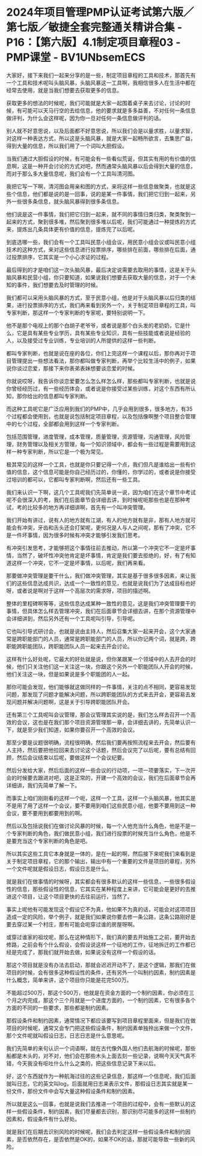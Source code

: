 # 2024年项目管理PMP认证考试第六版／第七版／敏捷全套完整通关精讲合集 - P16：【第六版】4.1制定项目章程03 - PMP课堂 - BV1UNbsemECS

大家好，接下来我们一起来分享的是一些，制定项目章程的工具和技术，那首先有一个工具和技术呢叫头脑风暴，头脑风暴这一工具啊，我相信很多人在生活中都在经常去使用，就是当我们想要去获取更多的信息。

获取更多的想法的时候呢，我们可能就是大家一起围着桌子来去讨论，讨论的时候，有可能可以天马行空的去给信息，他的要求就是多多益善，不对任何一条信息做评判，为什么会这样呢，因为你一旦对任何一条信息做评判的话。

别人就不好意思说，以及后面都不好意思说，所以我们会是以量求胜，以量求智，对这样一种表达方式，所以这是头脑风暴，就是大家一起畅所欲言，去集思广益，得到大量的信息，所以我们用了一个词叫大胆假设。

当我们通过大胆假设的时候，有可能会有一些看似荒诞，但其实有用的有价值的信息啊，这是一种开会讨论的方式对吧，然而通常头脑风暴以后会得到大量的信息，而对于那么多大量信息呢，我们会有一个工具叫清河图。

我把它写一下啊，清河图会用亲和图的方式，来将这样一些信息做聚类，也就是这些个信息，他们都是说的是一回事，说的是某一件事情，我们把它归到一起来，另外一些很多条信息，就头脑风暴得到很多条信息。

他们说是这一件事情，我们把它归到一起来，就不同的事情归类归类，聚类聚到一起来的方式，聚到很多堆，然后聚到很多堆以后呢，我们可能通过一种提炼的方式来，提炼出几条具体更有价值的信息，提炼完了以后呢。

到底选哪一些，我们会有一个工具叫民意小组会议，用民意小组会议或叫民意小组技术的这种方式，来对这些信息进行投票排序，哪些排在前面，哪些排在后面，通过投票排序，它其实是一个小心求证的过程。

最后得到的才是咱们这一次头脑风暴，最后决定说需要去取用的事情，这是关于头脑风暴和民营小组，你只要知道，如果说我们想要去获取大量的信息，对于一个未知的事件，我们想要去及时管理的时候。

我们都可以采用头脑风暴的方式，至于民意小组，他是对于头脑风暴以后归类的结果，进行投票排序的方式，我们再来看到另外一个，关于制定项目章程的工具，叫专家判断，那这样一个专家判断的专家呢，要特别说明一下。

他不是那个电视上的那个白胡子老爷爷，或者说是那个白头发的老奶奶，它是什么，它是具有某些专业学历，具有某些专业知识，具有一些技能或者说是经验的人，以及接受过专业训练，专业培训的人所提供的这样一些判断。

都叫专家判断，也就是说在座的各位，你们上完这样一个课程以后，那你再对于项目管理提出一些想法看法，那你都叫做专家判断，再举个比较生活中的例子，如果说你谈过恋爱，那接下来你表弟表妹想要谈恋爱的时候。

你就说哎呀，我告诉你谈恋爱要怎么怎么样怎么样，那些都叫专家判断，也就是说你曾经经历过，有一些经历体会，或者说是你接受过某些训练，对这个东西有所认知，那你给出的信息都叫专家判断。

而这种工具呢它是广泛应用到我们的PMP中，几乎会用到很多，很多地方，有35个过程都会使用到，也就是说包括制定项目章程，以及包括像啊整个项目整合管理中的七个过程，全部都会用到这样一个专家判断。

包括范围管理，进度管理，成本管理，质量管理，资源管理，沟通管理，风险管理，财务管理以及相关方管理，每一个知识领域中，都会有一些过程是需要用到这样一种专家判断，所以它是一个极为常见。

极其常见的这样一个工具，也就是你只要记得一个点，我们但凡是谁给出一些有价值的信息，这个信息可能是你自己经历过的，你懂的，你学过的，或者说是你接受过培训的都可以，它都叫专家判断啊，然后还有一些工具。

我们来认识一下啊，这几个工具呢我们先简单说一说，因为咱们在这个章节中考试呢不会很深入的考，我们在后面章节会详细去讲，到时候呢呃那些也是在那种考试，考的比较多的地方再详细讲啊，首先有一个叫冲突管理。

我们开始有讲过，说有人的地方就有江湖，有人的地方就有是非，那有人地方就可能会有冲突，牙齿和舌头还会打架呢，更何况是人与人之间呢，那有了冲突，它不是一件坏事情，因为很多时候有冲突才能够引发我们思考。

有冲突引发思考，才能够把这个事情往前去推动，所以第一个冲突它不一定是坏事情，当然了，破坏性冲突他肯定是坏事情，肯定是我们要去拒绝的，好，有了有知道这样一个冲突，它不一定是坏事情，以后呢，我们再来看。

那要做冲突管理是要干什么，我们做冲突管理，其实是基于很多很多因素，来让我们的这些信息达成共识，达成一个一致性的意见，也就是说我们为了达成目标也好呀，或者说是啊对于这样一个高层次的需求呀，项目的描述啊。

整体的里程碑啊等等，这些信息达成某种一致性的意见，这是我们冲突管理要干的事情，但具体怎么样去管理冲突，我们在后面章节会详细去讲，在那个资源管理中会详细讲到，然后另外还有一个工具呢叫引导，引导呢。

它也叫引导式研讨会，也就是说由主持人，然后召集大家一起来开会，这个大家通常是跨职能部门的人员，通常是跨职能部门的人员，所以你记两个词，就是跨，跨职能跨职能团队，跨职能团队人员一起来去开会讨论。

这样有什么好处呢，它最大的好处就是说，但你某跟某一个领域中的人去开会的时候，他们只关注他们这一关注这一块，你跟这个另外一个职能团队人开会的时候，他们关注这一块，但是如果说是多个职能团的人一起。

那你可能会发现，他们能够就这做同样的一件事情，关注的点不相同，更容易发现问题，那发现了问题才能解决问题，所以跨职能团队的方式来去开会，更容易去发现问题并解决问题啊，这是关于引导跨职能团队开会。

还有第三个工具呢叫会议管理，那会议管理其实说的是，我们怎么样去召开一个高效的会议，这也是在我们那个项目资源管理那一章，会详细去讲的，先简单认识一下，就是至少我们知道，如果你要召开一个高效的会议。

那至少要是议题很明确，流程很明确，然后我们要再按照流程来去开会，然后要有人主持，然后要把他拉回来去讨论这个话题，然后会议完了以后呢，要有总结有回顾，然后会议结束以后呢，要做这样一个会议纪要。

然后分发给大家，然后后面的这样一些会议的行动项，一项一项要落实，下一次开会的时候要去跟进对吧，这是正常的，开建一个高效的会议，我们在后面章节会再详细讲，我们先简单了解一下。

而事实上咱们刚刚看的这样一个呃，这样一个工具，这样一个头脑风暴，他其实是不是用了用了这样一个会议，要不要用到咱们这些民意小组，他要不要用到这一种会议，要不要用到都要用到的啊。

然后以及包括说我们在做讨论风暴的时候，每一个人他充当什么角色，他是不是一个专家判断的角色，我们做民意小组，我们进行投票的时候充当什么角色，他是不是要充当这个专家判断的角色是吧。

所以其实这些工具它本身就是一体的，是在一起的啊，然后接下来呢我们来看到是关于制定项目章程，它的那个输出，输出中有一个重要的文件是项目的章程，另外一个文件呢就是假设日志，假设日志是什么。

就是我们在做事情的时候呀，其实都会有很多默认的这样一些信息，一些很多假设性的信息，那些假设性的信息，它其实在某种程度上来讲，它可能会是更好的去推进这个项目，让这个项目更快的去往前运行，当然了。

事实上呢他有可能发现这个假设它不为真，他如果不为真的话，可能会对这项项目造成一定的风险，举个例子，就是我们如果说你要去修一条公路，这条公路刚好是要去穿过某一个村庄，那有可能会呃穿过谁的房屋呀啊。

或穿过谁家的祖坟呢，那么在这种情形下，我们真的要去开始施工之前，要开始去修路，之前会有个什么假设，会假设说这样一个征地的工作，征地拆迁的工作都已经是完成了，那我们就开始去做，如果说没有这样一个假设的话。

那这个项目就是没有办法去启动，那就会迟迟开动不了，是这个逻辑，那我们在做项目的时候，会有很多这种假设性的条件，还有另外一个叫制约因素，制约因素是什么概念，简单来讲，这个项目你只能是花完500万。

不能超过500万，那这个500万，他就是在资金方面的一个制约因素，你必须在三个月之内完成，那这个三个月就是一个进度方面的，一个制约因素，它有很多各个方面的不同的一些要求，那些都是制约因素。

那假设条件和制约因素，通常情况下都应该要写到项目章程里面来，但是我们在做项目的时候呢，通常又会专门把这些假设条件，制约因素单独拎出来做一个文件，那个文件呢就叫假设日志，日志日志是什么意思呢。

我们先简单的来句认识一个词语啊，就在古代像外国人他们去航海的时候呢，那些船都是木头的，对不对，他们会在那些木头上面去刻一些记录，说啊今天天气真不错，今天我没有呕吐什么什么之类的，把这些信息记录下来以后。

好，这个东西就作为一种航海过往的这些记录信息，那这样一个信息呢，我们后面就叫日志，它的英文叫log，后面就用日志来表示文件，那假设日志其实就是某一份文件，那份文件中会写大量这种假设条件和制约因素。

所以就是这么一回事，也就是说我们去推进一个项目的过程中，会有一些默认的这样一些假设条件，制约因素，我们尽量都去识别，那识别尽可能多的这样一些制约因素和，假设条件有什么好处。

就是我们在后期去识别风险的时候呢，我们会去判定这样一些假设条件和制约因素，是否依然存在，是否依然是OK的，如果不OK的话，那就可能导致一些新的风险。

